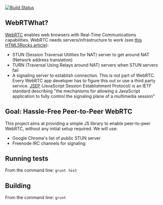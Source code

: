 [![Build Status](https://travis-ci.org/ArnaudBrousseau/p2p-webrtc.svg?branch=master)](https://travis-ci.org/ArnaudBrousseau/p2p-webrtc)

## WebRTWhat?
[WebRTC][webrtc] enables web browsers with Real-Time
Communications capabilities.
WebRTC needs servers/infrastructure to work (see [this HTML5Rocks article][webrtc-infra]):
- STUN (Session Traversal Utilities for NAT) server to get around NAT (Network address translation)
- TURN (Traversal Using Relays around NAT) servers when STUN servers fail
- A signaling server to establish connection. This is not part of WebRTC.
  Every WebRTC app developer has to figure this out or use a third party
  service. [JSEP][jsep] (JavaScript Session Establishment Protocol) is an IETF standard
  describing "the mechanisms for allowing a JavaScript application to fully
  control the signaling plane of a multimedia session"

## Goal: Hassle-Free Peer-to-Peer WebRTC
This project aims at providing a simple JS library to enable peer-to-peer
WebRTC, without any initial setup required. We will use:
- Google Chrome's list of public STUN server
- Freenode IRC channels for signaling

[webrtc]: http://www.webrtc.org/
[webrtc-infra]: http://www.html5rocks.com/en/tutorials/webrtc/infrastructure/
[jsep]: http://tools.ietf.org/html/draft-uberti-rtcweb-jsep

## Running tests
From the command line: `grunt test`

## Building
From the command line: `grunt`
